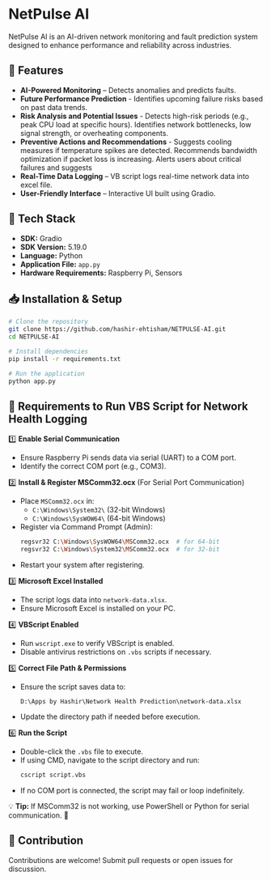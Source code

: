 # NetPulse AI

NetPulse AI is an AI-driven network monitoring and fault prediction system designed to enhance performance and reliability across industries.

## 🚀 Features
- **AI-Powered Monitoring** – Detects anomalies and predicts faults.
- **Future Performance Prediction** - Identifies upcoming failure risks based on past data trends.
- **Risk Analysis and Potential Issues** - Detects high-risk periods (e.g., peak CPU load at specific hours). Identifies network bottlenecks, low signal strength, or overheating components.
- **Preventive Actions and Recommendations** - Suggests cooling measures if temperature spikes are detected. Recommends bandwidth optimization if packet loss is increasing. Alerts users about critical failures and suggests
- **Real-Time Data Logging** – VB script logs real-time network data into excel file.
- **User-Friendly Interface** – Interactive UI built using Gradio.

## 📌 Tech Stack
- **SDK:** Gradio
- **SDK Version:** 5.19.0
- **Language:** Python
- **Application File:** `app.py`
- **Hardware Requirements:** Raspberry Pi, Sensors

## 📥 Installation & Setup
```bash
# Clone the repository
git clone https://github.com/hashir-ehtisham/NETPULSE-AI.git
cd NETPULSE-AI

# Install dependencies
pip install -r requirements.txt

# Run the application
python app.py
```

## 🔧 Requirements to Run VBS Script for Network Health Logging
1️⃣ **Enable Serial Communication**
   - Ensure Raspberry Pi sends data via serial (UART) to a COM port.
   - Identify the correct COM port (e.g., COM3).

2️⃣ **Install & Register MSComm32.ocx** (For Serial Port Communication)
   - Place `MSComm32.ocx` in:
     - `C:\Windows\System32\` (32-bit Windows)
     - `C:\Windows\SysWOW64\` (64-bit Windows)
   - Register via Command Prompt (Admin):
     ```bash
     regsvr32 C:\Windows\SysWOW64\MSComm32.ocx  # for 64-bit
     regsvr32 C:\Windows\System32\MSComm32.ocx  # for 32-bit
     ```
   - Restart your system after registering.

3️⃣ **Microsoft Excel Installed**
   - The script logs data into `network-data.xlsx`.
   - Ensure Microsoft Excel is installed on your PC.

4️⃣ **VBScript Enabled**
   - Run `wscript.exe` to verify VBScript is enabled.
   - Disable antivirus restrictions on `.vbs` scripts if necessary.

5️⃣ **Correct File Path & Permissions**
   - Ensure the script saves data to:
     ```
     D:\Apps by Hashir\Network Health Prediction\network-data.xlsx
     ```
   - Update the directory path if needed before execution.

6️⃣ **Run the Script**
   - Double-click the `.vbs` file to execute.
   - If using CMD, navigate to the script directory and run:
     ```bash
     cscript script.vbs
     ```
   - If no COM port is connected, the script may fail or loop indefinitely.

💡 **Tip:** If MSComm32 is not working, use PowerShell or Python for serial communication. 🚀

## 🤝 Contribution
Contributions are welcome! Submit pull requests or open issues for discussion.

